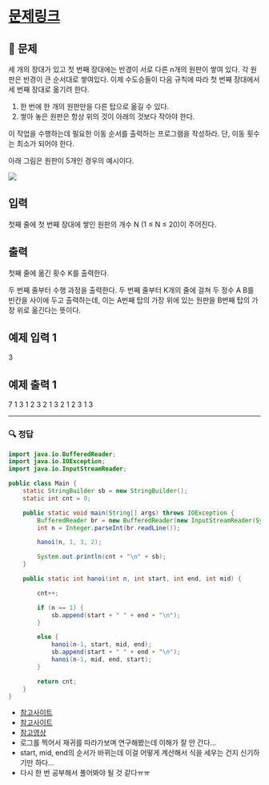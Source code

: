 # [문제링크](https://www.acmicpc.net/problem/11729)

## 📝 문제

세 개의 장대가 있고 첫 번째 장대에는 반경이 서로 다른 n개의 원판이 쌓여 있다. 각 원판은 반경이 큰 순서대로 쌓여있다. 이제 수도승들이 다음 규칙에 따라 첫 번째 장대에서 세 번째 장대로 옮기려 한다.

1.  한 번에 한 개의 원판만을 다른 탑으로 옮길 수 있다.
2.  쌓아 놓은 원판은 항상 위의 것이 아래의 것보다 작아야 한다.

이 작업을 수행하는데 필요한 이동 순서를 출력하는 프로그램을 작성하라. 단, 이동 횟수는 최소가 되어야 한다.

아래 그림은 원판이 5개인 경우의 예시이다.

![](https://onlinejudgeimages.s3-ap-northeast-1.amazonaws.com/problem/11729/hanoi.png)

## 입력

첫째 줄에 첫 번째 장대에 쌓인 원판의 개수 N (1 ≤ N ≤ 20)이 주어진다.

## 출력

첫째 줄에 옮긴 횟수 K를 출력한다.

두 번째 줄부터 수행 과정을 출력한다. 두 번째 줄부터 K개의 줄에 걸쳐 두 정수 A B를 빈칸을 사이에 두고 출력하는데, 이는 A번째 탑의 가장 위에 있는 원판을 B번째 탑의 가장 위로 옮긴다는 뜻이다.

## 예제 입력 1 

3

## 예제 출력 1 

7
1 3
1 2
3 2
1 3
2 1
2 3
1 3

---

### 🔍 정답

```java
import java.io.BufferedReader;
import java.io.IOException;
import java.io.InputStreamReader;

public class Main {
    static StringBuilder sb = new StringBuilder();
    static int cnt = 0;

    public static void main(String[] args) throws IOException {
        BufferedReader br = new BufferedReader(new InputStreamReader(System.in));
        int n = Integer.parseInt(br.readLine());

        hanoi(n, 1, 3, 2);

        System.out.println(cnt + "\n" + sb);
    }

    public static int hanoi(int n, int start, int end, int mid) {

        cnt++;

        if (n == 1) {
            sb.append(start + " " + end + "\n");
        }

        else {
            hanoi(n-1, start, mid, end);
            sb.append(start + " " + end + "\n");
            hanoi(n-1, mid, end, start);
        }

        return cnt;
    }
}
```

- [참고사이트](https://brenden.tistory.com/31)
- [참고사이트](https://st-lab.tistory.com/96)
- [참고영상](https://www.youtube.com/watch?v=AogMbfRwguk&t=130s)
- 로그를 찍어서 재귀를 따라가보며 연구해봤는데 이해가 잘 안 간다...
- start, mid, end의 순서가 바뀌는데 이걸 어떻게 계산해서 식을 세우는 건지 신기하기만 하다...
- 다시 한 번 공부해서 풀어봐야 될 것 같다ㅠㅠ